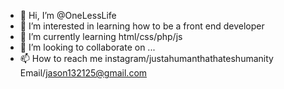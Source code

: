 - 👋 Hi, I’m @OneLessLife
- 👀 I’m interested in learning how to be a front end developer 
- 🌱 I’m currently learning html/css/php/js
- 💞️ I’m looking to collaborate on ...
- 📫 How to reach me instagram/justahumanthathateshumanity
Email/jason132125@gmail.com

<!---
OneLessLife/OneLessLife is a ✨ special ✨ repository because its `README.md` (this file) appears on your GitHub profile.
You can click the Preview link to take a look at your changes.
--->
